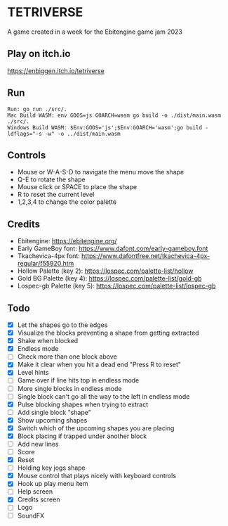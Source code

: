 # TETRIVERSE
A game created in a week for the Ebitengine game jam 2023

## Play on itch.io
https://enbiggen.itch.io/tetriverse

## Run
```
Run: go run ./src/.
Mac Build WASM: env GOOS=js GOARCH=wasm go build -o ./dist/main.wasm ./src/.
Windows Build WASM: $Env:GOOS='js';$Env:GOARCH='wasm';go build -ldflags="-s -w" -o ../dist/main.wasm
```

## Controls
- Mouse or W-A-S-D to navigate the menu move the shape
- Q-E to rotate the shape
- Mouse click or SPACE to place the shape
- R to reset the current level
- 1,2,3,4 to change the color palette 

## Credits
- Ebitengine: https://ebitengine.org/
- Early GameBoy font: https://www.dafont.com/early-gameboy.font
- Tkachevica-4px font: https://www.dafontfree.net/tkachevica-4px-regular/f55920.htm
- Hollow Palette (key 2): https://lospec.com/palette-list/hollow
- Gold BG Palette (key 4): https://lospec.com/palette-list/gold-gb
- Lospec-gb Palette (key 5): https://lospec.com/palette-list/lospec-gb

## Todo
- [x] Let the shapes go to the edges
- [x] Visualize the blocks preventing a shape from getting extracted
- [x] Shake when blocked
- [x] Endless mode
- [ ] Check more than one block above
- [x] Make it clear when you hit a dead end "Press R to reset"
- [x] Level hints
- [ ] Game over if line hits top in endless mode
- [ ] More single blocks in endless mode
- [ ] Single block can't go all the way to the left in endless mode
- [x] Pulse blocking shapes when trying to extract
- [ ] Add single block "shape"
- [x] Show upcoming shapes
- [x] Switch which of the upcoming shapes you are placing
- [x] Block placing if trapped under another block
- [ ] Add new lines
- [ ] Score
- [x] Reset
- [ ] Holding key jogs shape
- [x] Mouse control that plays nicely with keyboard controls
- [x] Hook up play menu item
- [ ] Help screen
- [x] Credits screen
- [ ] Logo
- [ ] SoundFX